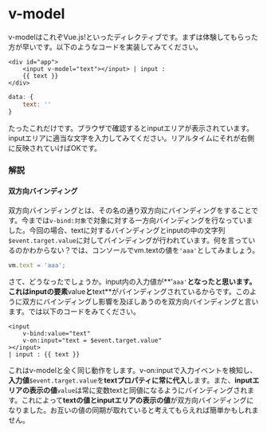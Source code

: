 # v-model

v-modelはこれぞVue.js!といったディレクティブです。まずは体験してもらった方が早いです。以下のようなコードを実装してみてください。

```markup
<div id="app">
    <input v-model="text"></input> | input : 
    {{ text }}
</div>
```

```javascript
data: {
    text: ''
}
```

たったこれだけです。ブラウザで確認するとinputエリアが表示されています。inputエリアに適当な文字を入力してみてください。リアルタイムにそれが右側に反映されていけばOKです。

### 解説

#### 双方向バインディング

双方向バインディングとは、その名の通り双方向にバインディングをすることです。今までは`v-bind:対象`で対象に対する一方向バインディングを行なっていました。今回の場合、textに対するバインディングとinputの中の文字列`$event.target.value`に対してバインディングが行われています。何を言っているのかわからない？では、コンソールでvm.textの値を`'aaa'`としてみましょう。

```javascript
vm.text = 'aaa';
```

さて、どうなったでしょうか。input内の入力値が**'`aaa'`**となったと思います。これはinputの要素**value**と**text**がバインディングされているからです。このように双方にバインディングし影響を及ぼしあうのを双方向バインディングと言います。では以下のコードをみてください。

```markup
<input
    v-bind:value="text"
    v-on:input="text = $event.target.value"
></input> 
| input : {{ text }}
```

これはv-modelと全く同じ動作をします。v-on:inputで入力イベントを検知し、**入力値**`$event.target.value`を**textプロパティに常に代入**します。また、**inputエリアの表示の値**`value`は常に変数textと同値になるようにバインディングされます。これによって**textの値とinputエリアの表示の値**が双方向バインディングになりました。お互いの値の同期が取れていると考えてもらえれば簡単かもしれません。

